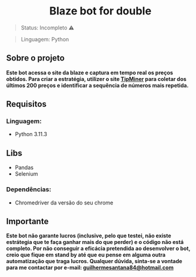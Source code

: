 <h1 align="center">Blaze bot for double</h1>

>Status: Incompleto ⚠️

>Linguagem: Python

## Sobre o projeto
**Este bot acessa o site da blaze e captura em tempo real os preços obtidos. Para criar a estratégia, utilizer o site [TipMiner](https://www.tipminer.com/resultados/blaze/double) para coletar dos últimos 200 preços e identificar a sequência de números mais repetida.**

## Requisitos
### Linguagem:
* Python 3.11.3
## Libs
* Pandas
* Selenium
### Dependências:
* Chromedriver da versão do seu chrome

## Importante
**Este bot não garante lucros (inclusive, pelo que testei, não existe estrátegia que te faça ganhar mais do que perder) e o código não está completo. Por não conseguir a eficácia pretendida ao desenvolver o bot, creio que fique em stand by até que eu pense em alguma outra automatização que traga lucros. Qualquer dúvida, sinta-se a vontade para me contactar por e-mail: guilhermesantana84@hotmail.com**
